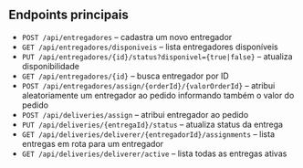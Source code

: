## Endpoints principais

- `POST /api/entregadores` – cadastra um novo entregador  
- `GET /api/entregadores/disponiveis` – lista entregadores disponíveis  
- `PUT /api/entregadores/{id}/status?disponivel={true|false}` – atualiza disponibilidade  
- `GET /api/entregadores/{id}` – busca entregador por ID  
- `POST /api/entregadores/assign/{orderId}/{valorOrderId}` – atribui aleatoriamente um entregador ao pedido informando também o valor do pedido  
- `POST /api/deliveries/assign` – atribui entregador ao pedido  
- `PUT /api/deliveries/{entregaId}/status` – atualiza status da entrega
- `GET /api/deliveries/deliverer/{entregadorId}/assignments` – lista entregas em rota para um entregador
- `GET /api/deliveries/deliverer/active` – lista todas as entregas ativas

